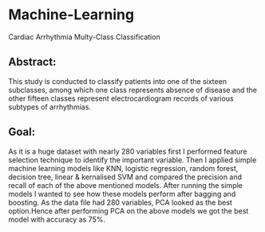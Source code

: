 # Machine-Learning  

Cardiac Arrhythmia Multy-Class Classification

## Abstract: 
This study is conducted to classify patients into one of the sixteen subclasses, among which one class represents absence of disease and the other fifteen classes represent electrocardiogram records of various subtypes of arrhythmias.

## Goal: 
As it is a huge dataset with nearly 280 variables first I performed feature selection technique to identify the important variable. Then I applied simple machine learning models like KNN, logistic regression, random forest, decision tree, linear & kernalised SVM and compared the precision and recall of each of the above mentioned models. After running the simple models I wanted to see how these models perform after bagging and boosting. As the data file had 280 variables, PCA looked as the best option.Hence after performing PCA on the above models we got the best model with accuracy as 75%. 
